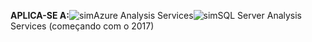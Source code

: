 **APLICA-SE A:**![sim](media/analysis-services-appliesto/yes.png)Azure Analysis Services![sim](media/analysis-services-appliesto/yes.png)SQL Server Analysis Services (começando com o 2017)